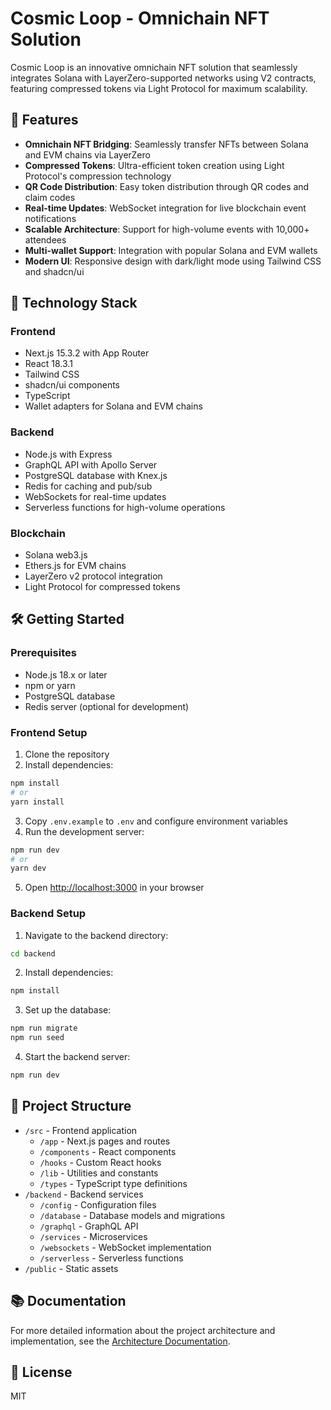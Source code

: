 # Cosmic Loop - Omnichain NFT Solution

Cosmic Loop is an innovative omnichain NFT solution that seamlessly integrates Solana with LayerZero-supported networks using V2 contracts, featuring compressed tokens via Light Protocol for maximum scalability.

## 🌟 Features

- **Omnichain NFT Bridging**: Seamlessly transfer NFTs between Solana and EVM chains via LayerZero
- **Compressed Tokens**: Ultra-efficient token creation using Light Protocol's compression technology
- **QR Code Distribution**: Easy token distribution through QR codes and claim codes
- **Real-time Updates**: WebSocket integration for live blockchain event notifications
- **Scalable Architecture**: Support for high-volume events with 10,000+ attendees
- **Multi-wallet Support**: Integration with popular Solana and EVM wallets
- **Modern UI**: Responsive design with dark/light mode using Tailwind CSS and shadcn/ui

## 🚀 Technology Stack

### Frontend
- Next.js 15.3.2 with App Router
- React 18.3.1
- Tailwind CSS
- shadcn/ui components
- TypeScript
- Wallet adapters for Solana and EVM chains

### Backend
- Node.js with Express
- GraphQL API with Apollo Server
- PostgreSQL database with Knex.js
- Redis for caching and pub/sub
- WebSockets for real-time updates
- Serverless functions for high-volume operations

### Blockchain
- Solana web3.js
- Ethers.js for EVM chains
- LayerZero v2 protocol integration
- Light Protocol for compressed tokens

## 🛠️ Getting Started

### Prerequisites

- Node.js 18.x or later
- npm or yarn
- PostgreSQL database
- Redis server (optional for development)

### Frontend Setup

1. Clone the repository
2. Install dependencies:

```bash
npm install
# or
yarn install
```

3. Copy `.env.example` to `.env` and configure environment variables
4. Run the development server:

```bash
npm run dev
# or
yarn dev
```

5. Open [http://localhost:3000](http://localhost:3000) in your browser

### Backend Setup

1. Navigate to the backend directory:

```bash
cd backend
```

2. Install dependencies:

```bash
npm install
```

3. Set up the database:

```bash
npm run migrate
npm run seed
```

4. Start the backend server:

```bash
npm run dev
```

## 📂 Project Structure

- `/src` - Frontend application
  - `/app` - Next.js pages and routes
  - `/components` - React components
  - `/hooks` - Custom React hooks
  - `/lib` - Utilities and constants
  - `/types` - TypeScript type definitions
- `/backend` - Backend services
  - `/config` - Configuration files
  - `/database` - Database models and migrations
  - `/graphql` - GraphQL API
  - `/services` - Microservices
  - `/websockets` - WebSocket implementation
  - `/serverless` - Serverless functions
- `/public` - Static assets

## 📚 Documentation

For more detailed information about the project architecture and implementation, see the [Architecture Documentation](./architecture.md).

## 📄 License

MIT
